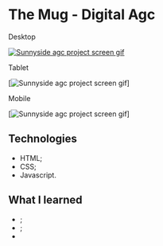 # The Mug - Digital Agc



Desktop 

[<img src="./src/-desktop-screen.gif" alt="Sunnyside agc project screen gif">]()

Tablet

[<img src="./src/-tablet-screen.gif" alt="Sunnyside agc project screen gif">]

Mobile

[<img src="./src/-mobile-screen.gif" alt="Sunnyside agc project screen gif">]


## Technologies

- HTML;
- CSS;
- Javascript.

## What I learned

- ;
- ;
-
